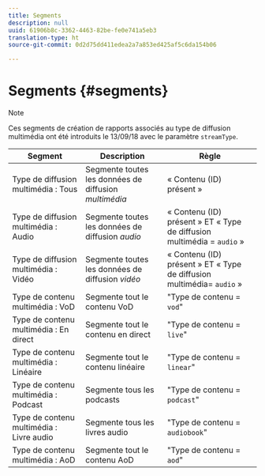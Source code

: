 ```yaml
---
title: Segments
description: null
uuid: 61906b8c-3362-4463-82be-fe0e741a5eb3
translation-type: ht
source-git-commit: 0d2d75dd411edea2a7a853ed425af5c6da154b06

---
```



# Segments {#segments}

>[!NOTE]
>
>Ces segments de création de rapports associés au type de diffusion multimédia ont été introduits le 13/09/18 avec le paramètre `streamType`.

| Segment | Description | Règle |
|---|---|---|
| Type de diffusion multimédia : Tous | Segmente toutes les données de diffusion *multimédia* | « Contenu (ID) présent » |
| Type de diffusion multimédia : Audio | Segmente toutes les données de diffusion *audio* | « Contenu (ID) présent » ET « Type de diffusion multimédia = `audio` » |
| Type de diffusion multimédia : Vidéo | Segmente toutes les données de diffusion *vidéo* | « Contenu (ID) présent » ET « Type de diffusion multimédia= `audio` » |
| Type de contenu multimédia : VoD | Segmente tout le contenu VoD | "Type de contenu = `vod`" |
| Type de contenu multimédia : En direct | Segmente tout le contenu en direct | "Type de contenu = `live`" |
| Type de contenu multimédia : Linéaire | Segmente tout le contenu linéaire | "Type de contenu = `linear`" |
| Type de contenu multimédia : Podcast | Segmente tous les podcasts | "Type de contenu = `podcast`" |
| Type de contenu multimédia : Livre audio | Segmente tous les livres audio | "Type de contenu = `audiobook`" |
| Type de contenu multimédia : AoD | Segmente tout le contenu AoD | "Type de contenu = `aod`" |


